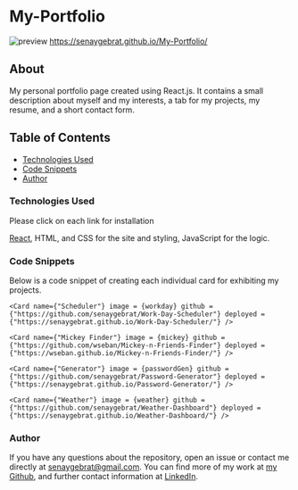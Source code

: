 # My-Portfolio
![preview](../My-Portfolio/my-portfolio/src/assets/images/screenshot.png)
https://senaygebrat.github.io/My-Portfolio/

## About
My personal portfolio page created using React.js. It contains a small description about myself and my interests, a tab for my projects, my resume, and a short contact form.

## Table of Contents

- [Technologies Used](#technologies-used)
- [Code Snippets](#code-snippets)
- [Author](#author)


### Technologies Used
Please click on each link for installation

[React](https://reactjs.org/),
HTML, and CSS for the site and styling, JavaScript for the logic.

### Code Snippets
Below is a code snippet of creating each individual card for exhibiting my projects.
```
<Card name={"Scheduler"} image = {workday} github = {"https://github.com/senaygebrat/Work-Day-Scheduler"} deployed = {"https://senaygebrat.github.io/Work-Day-Scheduler/"} />

<Card name={"Mickey Finder"} image = {mickey} github = {"https://github.com/wseban/Mickey-n-Friends-Finder"} deployed = {"https://wseban.github.io/Mickey-n-Friends-Finder/"} />

<Card name={"Generator"} image = {passwordGen} github = {"https://github.com/senaygebrat/Password-Generator"} deployed = {"https://senaygebrat.github.io/Password-Generator/"} />

<Card name={"Weather"} image = {weather} github = {"https://github.com/senaygebrat/Weather-Dashboard"} deployed = {"https://senaygebrat.github.io/Weather-Dashboard/"} />

```


### Author

If you have any questions about the repository, open an issue or contact me directly at senaygebrat@gmail.com. You can find more of my work at [my Github](https://github.com/senaygebrat?tab=repositories), and further contact information at [LinkedIn](https://linkedin.com/in/senayg).